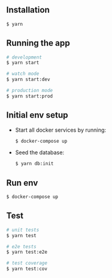 ## Installation

```bash
$ yarn
```

## Running the app

```bash
# development
$ yarn start

# watch mode
$ yarn start:dev

# production mode
$ yarn start:prod
```

## Initial env setup

- Start all docker services by running:

  ```bash
  $ docker-compose up
  ```

- Seed the database:

  ```bash
  $ yarn db:init
  ```

## Run env

```bash
$ docker-compose up
```

## Test

```bash
# unit tests
$ yarn test

# e2e tests
$ yarn test:e2e

# test coverage
$ yarn test:cov
```
